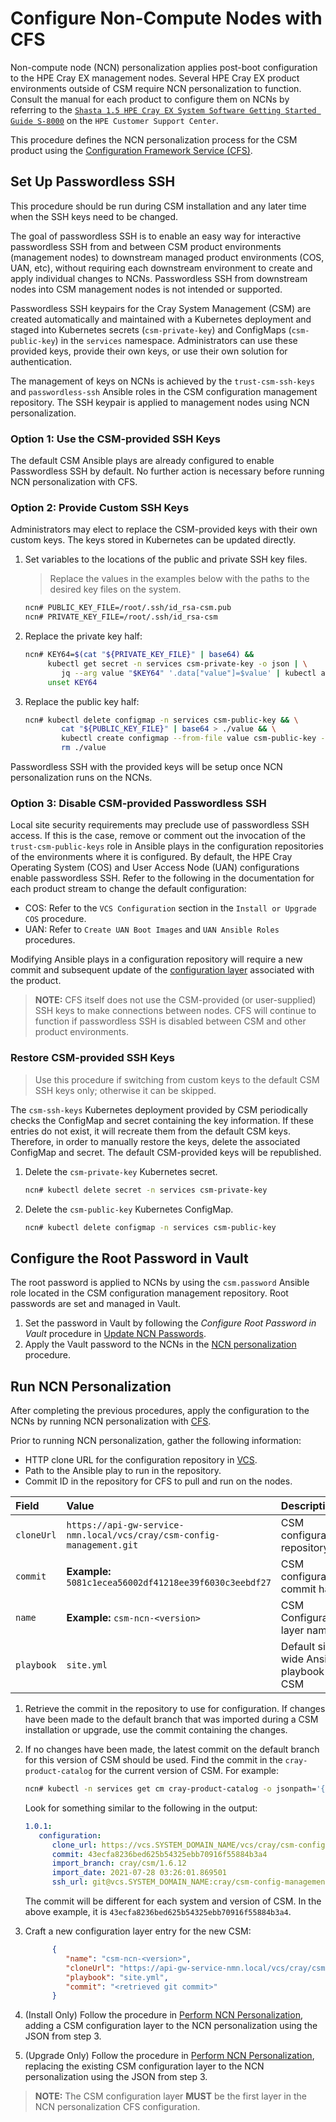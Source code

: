 # Configure Non-Compute Nodes with CFS

Non-compute node (NCN) personalization applies post-boot configuration to the
HPE Cray EX management nodes. Several HPE Cray EX product environments outside
of CSM require NCN personalization to function. Consult the manual for each
product to configure them on NCNs by referring to the [`Shasta 1.5 HPE Cray EX System
Software Getting Started Guide S-8000`](https://www.hpe.com/support/ex-gsg) on
the `HPE Customer Support Center`.

This procedure defines the NCN personalization process for the CSM product using
the [Configuration Framework Service (CFS)](../configuration_management/Configuration_Management.md).

<a name="set_up_passwordless_ssh"></a>

## Set Up Passwordless SSH

This procedure should be run during CSM installation and any later time when
the SSH keys need to be changed.

The goal of passwordless SSH is to enable an easy way for interactive
passwordless SSH from and between CSM product environments (management nodes) to
downstream managed product environments (COS, UAN, etc), without requiring each
downstream environment to create and apply individual changes to NCNs.
Passwordless SSH from downstream nodes into CSM management nodes is not intended
or supported.

Passwordless SSH keypairs for the Cray System Management (CSM) are created
automatically and maintained with a Kubernetes deployment and staged into
Kubernetes secrets (`csm-private-key`) and ConfigMaps (`csm-public-key`) in the
`services` namespace. Administrators can use these provided keys, provide their
own keys, or use their own solution for authentication.

The management of keys on NCNs is achieved by the `trust-csm-ssh-keys` and
`passwordless-ssh` Ansible roles in the CSM configuration management repository.
The SSH keypair is applied to management nodes using NCN personalization.

### Option 1: Use the CSM-provided SSH Keys

The default CSM Ansible plays are already configured to enable Passwordless SSH
by default. No further action is necessary before running NCN personalization
with CFS.

### Option 2: Provide Custom SSH Keys

Administrators may elect to replace the CSM-provided keys with their own custom
keys. The keys stored in Kubernetes can be updated directly.

1. Set variables to the locations of the public and private SSH key files.

    > Replace the values in the examples below with the paths to the desired
    > key files on the system.

    ```bash
    ncn# PUBLIC_KEY_FILE=/root/.ssh/id_rsa-csm.pub
    ncn# PRIVATE_KEY_FILE=/root/.ssh/id_rsa-csm
    ```

1. Replace the private key half:

    ```bash
    ncn# KEY64=$(cat "${PRIVATE_KEY_FILE}" | base64) &&
         kubectl get secret -n services csm-private-key -o json | \
            jq --arg value "$KEY64" '.data["value"]=$value' | kubectl apply -f - &&
         unset KEY64
    ```

1. Replace the public key half:

    ```bash
    ncn# kubectl delete configmap -n services csm-public-key && \
            cat "${PUBLIC_KEY_FILE}" | base64 > ./value && \
            kubectl create configmap --from-file value csm-public-key --namespace services && \
            rm ./value
    ```

Passwordless SSH with the provided keys will be setup once NCN personalization
runs on the NCNs.

### Option 3: Disable CSM-provided Passwordless SSH

Local site security requirements may preclude use of passwordless SSH access. If
this is the case, remove or comment out the invocation of the
`trust-csm-public-keys` role in Ansible plays in the configuration repositories
of the environments where it is configured. By default, the HPE Cray Operating
System (COS) and User Access Node (UAN) configurations enable passwordless SSH.
Refer to the following in the documentation for each product stream to change
the default configuration:

* COS: Refer to the `VCS Configuration` section in the `Install or Upgrade COS`
  procedure.
* UAN: Refer to `Create UAN Boot Images` and `UAN Ansible Roles` procedures.

Modifying Ansible plays in a configuration repository will require a new commit
and subsequent update of the [configuration layer](../configuration_management/Configuration_Layers.md)
associated with the product.

> **NOTE:** CFS itself does not use the CSM-provided (or user-supplied) SSH keys
> to make connections between nodes. CFS will continue to function if
> passwordless SSH is disabled between CSM and other product environments.

### Restore CSM-provided SSH Keys

> Use this procedure if switching from custom keys to the default CSM SSH keys
> only; otherwise it can be skipped.

The `csm-ssh-keys` Kubernetes deployment
provided by CSM periodically checks the ConfigMap and secret containing the key information.
If these entries do not exist, it will recreate them from the default CSM keys. Therefore, in
order to manually restore the keys, delete the associated ConfigMap and secret. The default CSM-provided
keys will be republished.

1. Delete the `csm-private-key` Kubernetes secret.

    ```bash
    ncn# kubectl delete secret -n services csm-private-key
    ```

1. Delete the `csm-public-key` Kubernetes ConfigMap.

    ```bash
    ncn# kubectl delete configmap -n services csm-public-key
    ```

<a name="set_root_password"></a>

## Configure the Root Password in Vault

The root password is applied to NCNs by using the `csm.password` Ansible role
located in the CSM configuration management repository. Root passwords are set
and managed in Vault.

1. Set the password in Vault by following the _Configure Root Password in Vault_
   procedure in [Update NCN Passwords](../security_and_authentication/Update_NCN_Passwords.md).
1. Apply the Vault password to the NCNs in the
   [NCN personalization](#run_ncn_personalization) procedure.

<a name="run_ncn_personalization"></a>

## Run NCN Personalization

After completing the previous procedures, apply the configuration to the NCNs
by running NCN personalization with [CFS](../configuration_management/Configuration_Management.md).

Prior to running NCN personalization, gather the following information:

* HTTP clone URL for the configuration repository in [VCS](../configuration_management/Version_Control_Service_VCS.md).
* Path to the Ansible play to run in the repository.
* Commit ID in the repository for CFS to pull and run on the nodes.

| Field | Value  | Description  |
|:----------|:----------|:----------|
| `cloneUrl` | `https://api-gw-service-nmn.local/vcs/cray/csm-config-management.git` | CSM configuration repository |
| `commit`  | **Example:** `5081c1ecea56002df41218ee39f6030c3eebdf27` | CSM configuration commit hash |
| `name` | **Example:** `csm-ncn-<version>` | CSM Configuration layer name |
| `playbook` | `site.yml` | Default site-wide Ansible playbook for CSM |

1. Retrieve the commit in the repository to use for configuration. If changes
   have been made to the default branch that was imported during a CSM
   installation or upgrade, use the commit containing the changes.

1. If no changes have been made, the latest commit on the default branch for
   this version of CSM should be used. Find the commit in the
   `cray-product-catalog` for the current version of CSM. For example:

   ```bash
   ncn# kubectl -n services get cm cray-product-catalog -o jsonpath='{.data.csm}'
   ```

   Look for something similar to the following in the output:

   ```yaml
   1.0.1:
      configuration:
         clone_url: https://vcs.SYSTEM_DOMAIN_NAME/vcs/cray/csm-config-management.git
         commit: 43ecfa8236bed625b54325ebb70916f55884b3a4
         import_branch: cray/csm/1.6.12
         import_date: 2021-07-28 03:26:01.869501
         ssh_url: git@vcs.SYSTEM_DOMAIN_NAME:cray/csm-config-management.git
   ```

   The commit will be different for each system and version of CSM. In the above
   example, it is `43ecfa8236bed625b54325ebb70916f55884b3a4`.

1. Craft a new configuration layer entry for the new CSM:

   ```json
         {
            "name": "csm-ncn-<version>",
            "cloneUrl": "https://api-gw-service-nmn.local/vcs/cray/csm-config-management.git",
            "playbook": "site.yml",
            "commit": "<retrieved git commit>"
         }
   ```

1. (Install Only) Follow the procedure in [Perform NCN Personalization](Perform_NCN_Personalization.md),
   adding a CSM configuration layer to the NCN personalization using the JSON
   from step 3.

1. (Upgrade Only) Follow the procedure in [Perform NCN Personalization](Perform_NCN_Personalization.md),
   replacing the existing CSM configuration layer to the NCN personalization
   using the JSON from step 3.

> **NOTE:** The CSM configuration layer **MUST** be the first layer in the
> NCN personalization CFS configuration.
